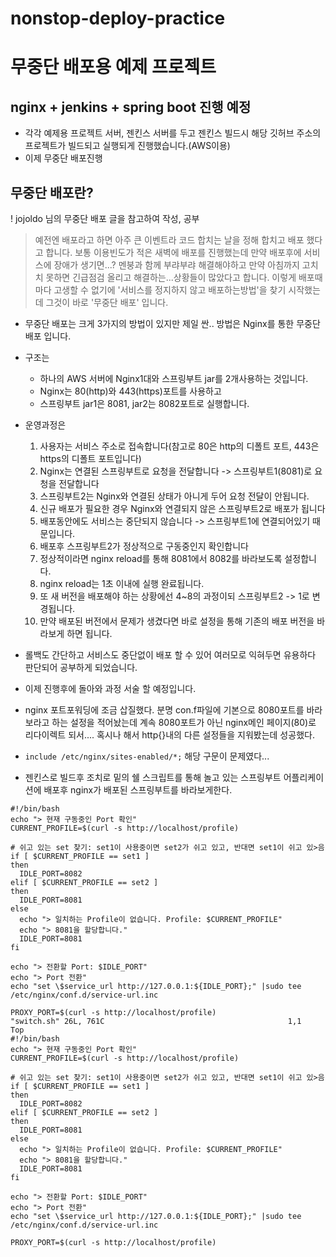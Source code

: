 # nonstop-deploy-practice
# 무중단 배포용 예제 프로젝트
## nginx + jenkins + spring boot 진행 예정
- 각각 예제용 프로젝트 서버, 젠킨스 서버를 두고 젠킨스 빌드시 해당 깃허브 주소의 프로젝트가 빌드되고 실행되게 진행했습니다.(AWS이용)
- 이제 무중단 배포진행
## 무중단 배포란?
! jojoldo 님의 무중단 배포 글을 참고하여 작성, 공부
> 예전엔 배포라고 하면 아주 큰 이벤트라 코드 합치는 날을 정해 합치고 배포 했다고 합니다. 보통 이용빈도가 적은 새벽에 배포를 진행했는데 만약 배포후에 서비스에 장애가 생기면...? 멘붕과 함께 부랴부랴 해결해야하고 만약 아침까지 고치치 못하면 긴급점검 올리고 해결하는...상황들이 많았다고 합니다. 이렇게 배포때마다 고생할 수 없기에 '서비스를 정지하지 않고 배포하는방법'을 찾기 시작했는데 그것이 바로 '무중단 배포' 입니다.
- 무중단 배포는 크게 3가지의 방법이 있지만 제일 싼.. 방법은 Nginx를 통한 무중단 배포 입니다.
- 구조는
  - 하나의 AWS 서버에 Nginx1대와 스프링부트 jar를 2개사용하는 것입니다.
  - Nginx는 80(http)와 443(https)포트를 사용하고
  - 스프링부트 jar1은 8081, jar2는 8082포트로 실행합니다.
- 운영과정은
  1) 사용자는 서비스 주소로 접속합니다(참고로 80은 http의 디폴트 포트, 443은 https의 디폴트 포트입니다)
  2) Nginx는 연결된 스프링부트로 요청을 전달합니다 -> 스프링부트1(8081)로 요청을 전달합니다
  3) 스프링부트2는 Nginx와 연결된 상태가 아니게 두어 요청 전달이 안됩니다.
  4) 신규 배포가 필요한 경우 Nginx와 연결되지 않은 스프링부트2로 배포가 됩니다  
  5) 배포동안에도 서비스는 중단되지 않습니다 -> 스프링부트1에 연결되어있기 때문입니다.
  6) 배포후 스프링부트2가 정상적으로 구동중인지 확인합니다
  7) 정상적이라면 nginx reload를 통해 8081에서 8082를 바라보도록 설정합니다.
  8) nginx reload는 1초 이내에 실행 완료됩니다.
  9) 또 새 버전을 배포해야 하는 상황에선 4~8의 과정이되 스프링부트2 -> 1로 변경됩니다.
  10) 만약 배포된 버전에서 문제가 생겼다면 바로 설정을 통해 기존의 배포 버전을 바라보게 하면 됩니다.
- 롤백도 간단하고 서비스도 중단없이 배포 할 수 있어 여러모로 익혀두면 유용하다 판단되어 공부하게 되었습니다.
- 이제 진행후에 돌아와 과정 서술 할 예정입니다.

- nginx 포트포워딩에 조금 삽질했다. 분명 con.f파일에 기본으로 8080포트를 바라보라고 하는 설정을 적어놨는데 계속 8080포트가 아닌 nginx메인 페이지(80)로 리다이렉트 되서.... 혹시나 해서 http{}내의 다른 설정들을 지워봤는데 성공했다.
- `include /etc/nginx/sites-enabled/*;` 해당 구문이 문제였다...
- 젠킨스로 빌드후 조치로 밑의 쉘 스크립트를 통해 놀고 있는 스프링부트 어플리케이션에 배포후 nginx가 배포된 스프링부트를 바라보게한다.
```
#!/bin/bash
echo "> 현재 구동중인 Port 확인"
CURRENT_PROFILE=$(curl -s http://localhost/profile)

# 쉬고 있는 set 찾기: set1이 사용중이면 set2가 쉬고 있고, 반대면 set1이 쉬고 있>음
if [ $CURRENT_PROFILE == set1 ]
then
  IDLE_PORT=8082
elif [ $CURRENT_PROFILE == set2 ]
then
  IDLE_PORT=8081
else
  echo "> 일치하는 Profile이 없습니다. Profile: $CURRENT_PROFILE"
  echo "> 8081을 할당합니다."
  IDLE_PORT=8081
fi

echo "> 전환할 Port: $IDLE_PORT"
echo "> Port 전환"
echo "set \$service_url http://127.0.0.1:${IDLE_PORT};" |sudo tee /etc/nginx/conf.d/service-url.inc

PROXY_PORT=$(curl -s http://localhost/profile)
"switch.sh" 26L, 761C                                         1,1           Top
#!/bin/bash
echo "> 현재 구동중인 Port 확인"
CURRENT_PROFILE=$(curl -s http://localhost/profile)

# 쉬고 있는 set 찾기: set1이 사용중이면 set2가 쉬고 있고, 반대면 set1이 쉬고 있>음
if [ $CURRENT_PROFILE == set1 ]
then
  IDLE_PORT=8082
elif [ $CURRENT_PROFILE == set2 ]
then
  IDLE_PORT=8081
else
  echo "> 일치하는 Profile이 없습니다. Profile: $CURRENT_PROFILE"
  echo "> 8081을 할당합니다."
  IDLE_PORT=8081
fi

echo "> 전환할 Port: $IDLE_PORT"
echo "> Port 전환"
echo "set \$service_url http://127.0.0.1:${IDLE_PORT};" |sudo tee /etc/nginx/conf.d/service-url.inc

PROXY_PORT=$(curl -s http://localhost/profile)
```
